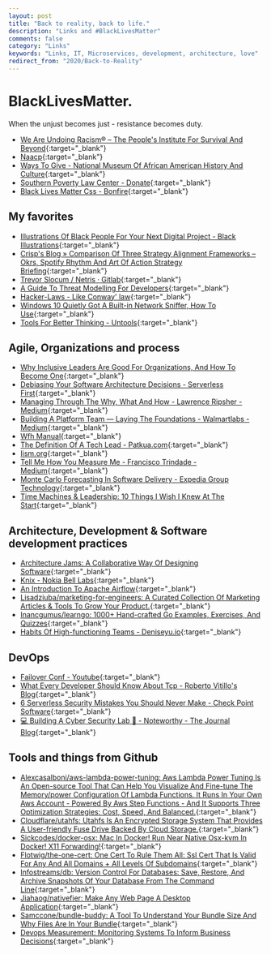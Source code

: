 ```yaml
---
layout: post
title: "Back to reality, back to life."
description: "Links and #BlackLivesMatter"
comments: false
category: "Links"
keywords: "Links, IT, Microservices, development, architecture, love"
redirect_from: "2020/Back-to-Reality"
---
```


# BlackLivesMatter.

When the unjust becomes just - resistance becomes duty.

- [We Are Undoing Racism® – The People's Institute For Survival And Beyond](http://www.pisab.org/we-are-undoing-racism/){:target="_blank"}
- [Naacp](https://www.naacp.org/){:target="_blank"}
- [Ways To Give - National Museum Of African American History And Culture](https://nmaahc.si.edu/connect/give){:target="_blank"}
- [Southern Poverty Law Center - Donate](https://donate.splcenter.org/){:target="_blank"}
- [Black Lives Matter Css - Bonfire](https://www.bonfire.com/black-lives-matter-css/buy/){:target="_blank"}

<!-- markdownlint-disable MD033 MD020 MD025-->
## My favorites<a name="favorites"></a>

- [Illustrations Of Black People For Your Next Digital Project - Black Illustrations](https://www.blackillustrations.com/){:target="_blank"}
- [Crisp's Blog » Comparison Of Three Strategy Alignment Frameworks – Okrs, Spotify Rhythm And Art Of Action Strategy Briefing](https://blog.crisp.se/2020/05/25/mattiasskarin/comparison-of-three-strategy-alignment-frameworks){:target="_blank"}
- [Trevor Slocum / Netris · Gitlab](https://gitlab.com/tslocum/netris){:target="_blank"}
- [A Guide To Threat Modelling For Developers](https://martinfowler.com/articles/agile-threat-modelling.html){:target="_blank"}
- [Hacker-Laws - Like Conway' law](https://github.com/dwmkerr/hacker-laws#occams-razor){:target="_blank"}
- [Windows 10 Quietly Got A Built-in Network Sniffer, How To Use](https://www.bleepingcomputer.com/news/microsoft/windows-10-quietly-got-a-built-in-network-sniffer-how-to-use/){:target="_blank"}
- [Tools For Better Thinking - Untools](https://untools.co/){:target="_blank"}

## Agile, Organizations and process<a name="agile"></a>

- [Why Inclusive Leaders Are Good For Organizations, And How To Become One](https://hbr.org/2019/03/why-inclusive-leaders-are-good-for-organizations-and-how-to-become-one?_hsmi=89431800&_hsenc=p2ANqtz-_DK0C6lmpiuic3YhlpILIVhk-6mtHUjffuRw88MPpRsY7sLkS3LpP_OUax8TE9feOMQvSoAPYjZHzn1zNyPYRIKhq2BA){:target="_blank"}
- [Debiasing Your Software Architecture Decisions - Serverless First](https://serverlessfirst.com/debiasing-software-architecture-decisions/){:target="_blank"}
- [Managing Through The Why, What And How - Lawrence Ripsher - Medium](https://medium.com/@ripsher/managing-through-the-why-what-and-how-a5dd657a49b0){:target="_blank"}
- [Building A Platform Team — Laying The Foundations - Walmartlabs - Medium](https://medium.com/walmartlabs/building-a-platform-team-d915221d5654){:target="_blank"}
- [Wfh Manual](https://wfhmanual.com/){:target="_blank"}
- [The Definition Of A Tech Lead - Patkua.com](https://www.patkua.com/blog/the-definition-of-a-tech-lead/){:target="_blank"}
- [Iism.org](https://iism.org/article/driving-engineers-to-an-arbitrary-date-is-a-value-destroying-mistake-49){:target="_blank"}
- [Tell Me How You Measure Me - Francisco Trindade - Medium](https://medium.com/@frankmt/tell-me-how-you-measure-me-aa47d50cb9f5){:target="_blank"}
- [Monte Carlo Forecasting In Software Delivery - Expedia Group Technology](https://medium.com/expedia-group-tech/monte-carlo-forecasting-in-software-delivery-474bb49cb3f9){:target="_blank"}
- [Time Machines & Leadership: 10 Things I Wish I Knew At The Start](https://medium.com/@boyney123/time-machines-leadership-10-things-i-wish-i-knew-at-the-start-b50cdf45cb45){:target="_blank"}

## Architecture, Development & Software development practices <a name="development"></a>

- [Architecture Jams: A Collaborative Way Of Designing Software](https://blog.pragmaticengineer.com/software-architecture-jams/){:target="_blank"}
- [Knix - Nokia Bell Labs](https://www.bell-labs.com/knix/){:target="_blank"}
- [An Introduction To Apache Airflow](https://bhavaniravi.com/blog/apache-airflow-introduction){:target="_blank"}
- [Lisadziuba/marketing-for-engineers: A Curated Collection Of Marketing Articles & Tools To Grow Your Product.](https://github.com/LisaDziuba/Marketing-for-Engineers){:target="_blank"}
- [Inancgumus/learngo: 1000+ Hand-crafted Go Examples, Exercises, And Quizzes](https://github.com/inancgumus/learngo){:target="_blank"}
- [Habits Of High-functioning Teams - Deniseyu.io](https://deniseyu.io/2020/05/23/habits-of-high-performing-teams.html?_hsmi=88694987&_hsenc=p2ANqtz-9sqEJcaRbKx4Z4gFUcSy7X4bVIy5F7QMTh3wJIS3a_boWh04-Dd0zdlxBBLqWcpoH1txIHvWf0iY1PFmIw2XFa1v3FfA){:target="_blank"}

## DevOps<a name="devops"></a>

- [Failover Conf - Youtube](https://www.youtube.com/playlist?list=PLLIx5ktghjqItStdp_NUh3CQ_y4M49Gb1#failoverconf){:target="_blank"}
- [What Every Developer Should Know About Tcp - Roberto Vitillo's Blog](https://robertovitillo.com/what-every-developer-should-know-about-tcp/){:target="_blank"}
- [6 Serverless Security Mistakes You Should Never Make - Check Point Software](https://blog.checkpoint.com/2020/05/15/6-serverless-security-mistakes-you-should-never-make/){:target="_blank"}
- [💻 Building A Cyber Security Lab 🔬 - Noteworthy - The Journal Blog](https://blog.usejournal.com/building-a-cyber-security-lab-4874bddd056b){:target="_blank"}

## Tools and things from Github <a name="tools"></a>

- [Alexcasalboni/aws-lambda-power-tuning: Aws Lambda Power Tuning Is An Open-source Tool That Can Help You Visualize And Fine-tune The Memory/power Configuration Of Lambda Functions. It Runs In Your Own Aws Account - Powered By Aws Step Functions - And It Supports Three Optimization Strategies: Cost, Speed, And Balanced.](https://github.com/alexcasalboni/aws-lambda-power-tuning){:target="_blank"}
- [Cloudflare/utahfs: Utahfs Is An Encrypted Storage System That Provides A User-friendly Fuse Drive Backed By Cloud Storage.](https://github.com/cloudflare/utahfs){:target="_blank"}
- [Sickcodes/docker-osx: Mac In Docker! Run Near Native Osx-kvm In Docker! X11 Forwarding!](https://github.com/sickcodes/Docker-OSX){:target="_blank"}
- [Flotwig/the-one-cert: One Cert To Rule Them All: Ssl Cert That Is Valid For Any And All Domains + All Levels Of Subdomains](https://github.com/flotwig/the-one-cert){:target="_blank"}
- [Infostreams/db: Version Control For Databases: Save, Restore, And Archive Snapshots Of Your Database From The Command Line](https://github.com/infostreams/db){:target="_blank"}
- [Jiahaog/nativefier: Make Any Web Page A Desktop Application](https://github.com/jiahaog/nativefier){:target="_blank"}
- [Samccone/bundle-buddy: A Tool To Understand Your Bundle Size And Why Files Are In Your Bundle](https://github.com/samccone/bundle-buddy){:target="_blank"}
- [Devops Measurement: Monitoring Systems To Inform Business Decisions](https://cloud.google.com/solutions/devops/devops-measurement-monitoring-systems){:target="_blank"}